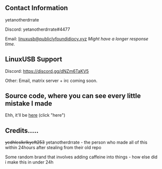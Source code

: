 ## Contact Information
yetanotherdrrate

Discord: yetanotherdrrate#4477

Email: linuxusb@publiclyfoundidiocy.xyz     *Might have a longer response time.*

## LinuxUSB Support
Discord: https://discord.gg/dNZm6TaKV5

Other: Email, matrix server + irc coming soon.

## Source code, where you can see every little mistake I made
Ehh, it'll be [here](https://github.com/drrate/LinuxUSB) (click "here")
 
 
 
 
 
 
 
 
 
 
 
 
 
 
 
 
 
 
 
 
## Credits.....
~~ycdhleslkrlkyeft253~~ yetanotherdrrate - the person who made all of this within 24hours after stealing from their old repo

Some random brand that involves adding caffeine into things - how else did i make this in under 24h